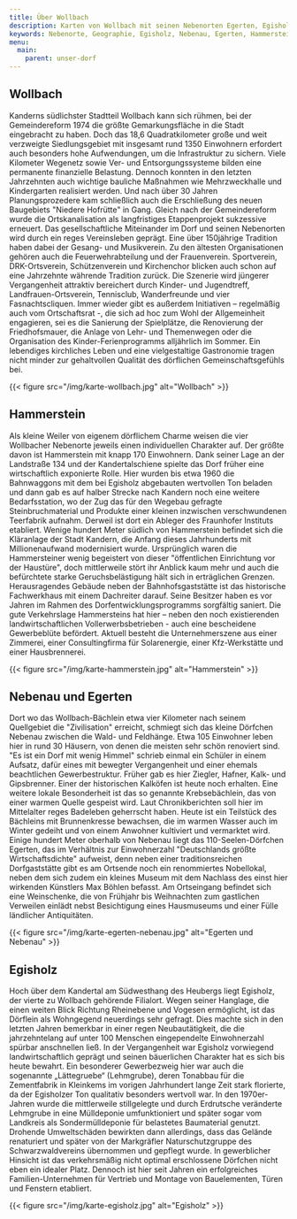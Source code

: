 ```yaml
---
title: Über Wollbach
description: Karten von Wollbach mit seinen Nebenorten Egerten, Egisholz, Hammerstein und Nebenau
keywords: Nebenorte, Geographie, Egisholz, Nebenau, Egerten, Hammerstein
menu:
  main:
    parent: unser-dorf
---
```


## Wollbach
Kanderns südlichster Stadtteil Wollbach kann sich rühmen, bei der
Gemeindereform 1974 die größte Gemarkungsfläche in die Stadt eingebracht zu
haben. Doch das 18,6 Quadratkilometer große und weit verzweigte
Siedlungsgebiet mit insgesamt rund 1350 Einwohnern erfordert auch besonders
hohe Aufwendungen, um die  Infrastruktur zu sichern. Viele Kilometer
Wegenetz sowie Ver- und Entsorgungssysteme bilden eine permanente
finanzielle Belastung. Dennoch konnten in den letzten Jahrzehnten auch
wichtige bauliche Maßnahmen wie Mehrzweckhalle und Kindergarten  realisiert
werden. Und nach über 30 Jahren Planungsprozedere kam schließlich auch die
Erschließung des neuen Baugebiets "Niedere Hofrütte" in Gang. Gleich nach
der Gemeindereform wurde die  Ortskanalisation als langfristiges
Etappenprojekt sukzessive erneuert. Das gesellschaftliche Miteinander im
Dorf und seinen Nebenorten wird durch ein reges Vereinsleben geprägt. Eine
über 150jährige Tradition haben dabei der Gesang- und Musikverein. Zu den
ältesten Organisationen gehören auch die Feuerwehrabteilung und der
Frauenverein. Sportverein, DRK-Ortsverein, Schützenverein und Kirchenchor
blicken auch schon auf eine Jahrzehnte währende Tradition zurück. Die
Szenerie wird jüngerer Vergangenheit attraktiv bereichert durch Kinder-
und Jugendtreff, Landfrauen-Ortsverein, Tennisclub, Wanderfreunde und vier
Fasnachtscliquen. Immer wieder gibt es außerdem Initiativen – regelmäßig
auch vom Ortschaftsrat -, die sich ad hoc zum Wohl der Allgemeinheit
engagieren, sei es die Sanierung der Spielplätze, die Renovierung der
Friedhofsmauer, die Anlage von Lehr- und Themenwegen oder die Organisation
des Kinder-Ferienprogramms alljährlich im Sommer. Ein lebendiges
kirchliches Leben und eine vielgestaltige Gastronomie tragen nicht minder
zur gehaltvollen Qualität des dörflichen Gemeinschaftsgefühls bei.

{{< figure src="/img/karte-wollbach.jpg" alt="Wollbach" >}}

## Hammerstein
Als kleine Weiler von eigenem dörflichem Charme weisen 
die vier Wollbacher Nebenorte jeweils einen individuellen Charakter auf. 
Der größte davon ist Hammerstein mit knapp 170 Einwohnern. Dank seiner 
Lage an der Landstraße 134 und der Kandertalschiene spielte das Dorf 
früher eine wirtschaftlich exponierte Rolle. Hier wurden bis etwa 1960 
die Bahnwaggons mit dem bei Egisholz abgebauten wertvollen Ton beladen 
und dann gab es auf halber Strecke nach Kandern noch eine weitere 
Bedarfsstation, wo der Zug das für den Wegebau gefragte 
Steinbruchmaterial und Produkte einer kleinen inzwischen verschwundenen 
Teerfabrik aufnahm. Derweil ist dort ein Ableger des Fraunhofer 
Instituts etabliert. Wenige hundert Meter südlich von Hammerstein 
befindet sich die Kläranlage der Stadt Kandern, die Anfang dieses 
Jahrhunderts mit Millionenaufwand modernisiert wurde. Ursprünglich 
waren die Hammersteiner wenig begeistert von dieser "öffentlichen 
Einrichtung vor der Haustüre", doch mittlerweile stört ihr Anblick 
kaum mehr und auch die befürchtete starke Geruchsbelästigung hält 
sich in erträglichen Grenzen. Herausragendes Gebäude neben der 
Bahnhofsgaststätte ist das historische Fachwerkhaus mit einem 
Dachreiter darauf. Seine Besitzer haben es vor Jahren im Rahmen des 
Dorfentwicklungsprogramms sorgfältig saniert. Die gute Verkehrslage 
Hammersteins hat hier – neben den noch existierenden 
landwirtschaftlichen Vollerwerbsbetrieben - auch eine bescheidene 
Gewerbeblüte befördert. Aktuell besteht die Unternehmerszene aus einer 
Zimmerei, einer Consultingfirma für Solarenergie, einer Kfz-Werkstätte 
und einer Hausbrennerei.

{{< figure src="/img/karte-hammerstein.jpg" alt="Hammerstein" >}}

## Nebenau und Egerten
Dort wo das Wollbach-Bächlein etwa vier Kilometer 
nach seinem Quellgebiet die "Zivilisation" erreicht, schmiegt sich 
das kleine Dörfchen Nebenau zwischen die Wald- und Feldhänge. Etwa 105 
Einwohner leben hier in rund 30 Häusern, von denen die meisten sehr 
schön renoviert sind. "Es ist ein Dorf mit wenig Himmel" schrieb 
einmal ein Schüler in einem Aufsatz, dafür eines mit bewegter 
Vergangenheit und einer ehemals beachtlichen Gewerbestruktur. Früher 
gab es hier Ziegler, Hafner, Kalk- und Gipsbrenner. Einer der 
historischen Kalköfen ist heute noch erhalten. Eine weitere lokale 
Besonderheit ist das so genannte Krebsebächlein, das von einer warmen 
Quelle gespeist wird. Laut Chronikberichten soll hier im Mittelalter 
reges Badeleben geherrscht haben. Heute ist ein Teilstück des 
Bächleins mit Brunnenkresse bewachsen, die im warmen Wasser auch im 
Winter gedeiht und von einem Anwohner kultiviert und vermarktet wird. 
Einige hundert Meter oberhalb von Nebenau liegt das 110-Seelen-Dörfchen 
Egerten, das im Verhältnis zur Einwohnerzahl "Deutschlands größte 
Wirtschaftsdichte" aufweist, denn neben einer traditionsreichen 
Dorfgaststätte gibt es am Ortsende noch ein renommiertes Nobellokal, 
neben dem sich zudem ein kleines Museum mit dem Nachlass des einst hier 
wirkenden Künstlers Max Böhlen befasst. Am Ortseingang befindet sich eine 
Weinschenke, die von Frühjahr bis Weihnachten zum gastlichen Verweilen 
einlädt nebst Besichtigung eines Hausmuseums und einer Fülle 
ländlicher Antiquitäten.

{{< figure src="/img/karte-egerten-nebenau.jpg" alt="Egerten und Nebenau" >}}

## Egisholz
Hoch über dem Kandertal am Südwesthang des Heubergs liegt 
Egisholz, der vierte zu Wollbach gehörende Filialort. Wegen seiner 
Hanglage, die einen weiten Blick Richtung Rheinebene und Vogesen 
ermöglicht, ist das Dörflein als Wohngegend neuerdings sehr gefragt. 
Dies machte sich in den letzten Jahren bemerkbar in einer regen 
Neubautätigkeit, die die jahrzehntelang auf unter 100 Menschen 
eingependelte Einwohnerzahl spürbar anschnellen ließ. In der 
Vergangenheit war Egisholz vorwiegend landwirtschaftlich geprägt und 
seinen bäuerlichen Charakter hat es sich bis heute bewahrt. Ein 
besonderer Gewerbezweig hier war auch die sogenannte „Lättegruebe“ 
(Lehmgrube), deren Tonabbau für die Zementfabrik in Kleinkems im 
vorigen Jahrhundert lange Zeit stark florierte, da der Egisholzer Ton 
qualitativ besonders wertvoll war. In den 1970er-Jahren wurde die 
mittlerweile stillgelegte und durch Erdrutsche veränderte Lehmgrube in 
eine Mülldeponie umfunktioniert und später sogar vom Landkreis als 
Sondermülldeponie für belastetes Baumaterial genutzt. Drohende 
Umweltschäden bewirkten dann allerdings, dass das Gelände renaturiert 
und später von der Markgräfler Naturschutzgruppe des 
Schwarzwaldvereins übernommen und gepflegt wurde. In gewerblicher 
Hinsicht ist das verkehrsmäßig nicht optimal erschlossene Dörfchen 
nicht eben ein idealer Platz. Dennoch ist hier seit Jahren ein 
erfolgreiches Familien-Unternehmen für Vertrieb und Montage von 
Bauelementen, Türen und Fenstern etabliert.

{{< figure src="/img/karte-egisholz.jpg" alt="Egisholz" >}}
